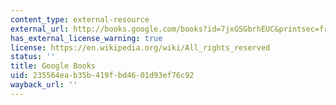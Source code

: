 ```yaml
---
content_type: external-resource
external_url: http://books.google.com/books?id=7jxGSGbrhEUC&printsec=frontcover
has_external_license_warning: true
license: https://en.wikipedia.org/wiki/All_rights_reserved
status: ''
title: Google Books
uid: 235564ea-b35b-419f-bd46-01d93ef76c92
wayback_url: ''
---
```

